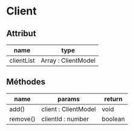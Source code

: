# Client

## Attribut

| name | type
| --- | ---
| clientList | Array : ClientModel

## Méthodes

| name | params | return
| --- | --- | ---
| add() | client : ClientModel | void 
| remove() | clientId : number | boolean 



